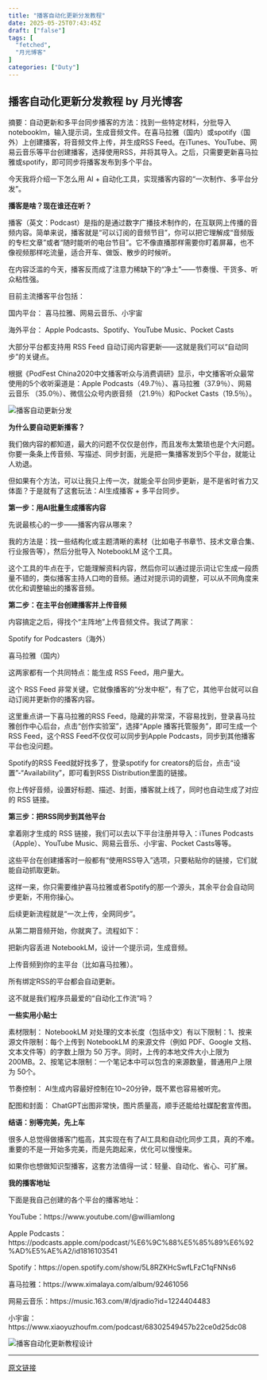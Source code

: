 ```yaml
---
title: "播客自动化更新分发教程"
date: 2025-05-25T07:43:45Z
draft: ["false"]
tags: [
  "fetched",
  "月光博客"
]
categories: ["Duty"]
---
```

播客自动化更新分发教程 by 月光博客
------
<div><p data-pm-slice="0 0 []"><span leaf="">摘要：自动更新和多平台同步播客的方法：找到一些特定材料，分批导入notebooklm，输入提示词，生成音频文件。在喜马拉雅（国内）或spotify（国外）上创建播客，将音频文件上传，并生成RSS Feed。在iTunes、YouTube、网易云音乐等平台创建播客，选择使用RSS，并将其导入。之后，只需要更新喜马拉雅或spotify，即可同步将播客发布到多个平台。</span></p><p><span leaf="">今天我将介绍一下怎么用 AI + 自动化工具，实现播客内容的“一次制作、多平台分发”。</span></p><p><strong><span leaf="">播客是啥？现在谁还在听？</span></strong></p><p><span leaf="">播客（英文：Podcast）是指的是通过数字广播技术制作的，在互联网上传播的音频内容。简单来说，播客就是“可以订阅的音频节目”，你可以把它理解成“音频版的专栏文章”或者“随时能听的电台节目”。它不像直播那样需要你盯着屏幕，也不像视频那样吃流量，适合开车、做饭、散步的时候听。</span></p><p><span leaf="">在内容泛滥的今天，播客反而成了注意力稀缺下的“净土”——节奏慢、干货多、听众粘性强。</span></p><p><span leaf="">目前主流播客平台包括：</span></p><p><span leaf="">国内平台： 喜马拉雅、网易云音乐、小宇宙</span></p><p><span leaf="">海外平台： Apple Podcasts、Spotify、YouTube Music、Pocket Casts</span></p><p><span leaf="">大部分平台都支持用 RSS Feed 自动订阅内容更新——这就是我们可以“自动同步”的关键点。</span></p><p><span leaf="">根据《PodFest China2020中文播客听众与消费调研》显示，中文播客听众最常使用的5个收听渠道是：Apple Podcasts（49.7％）、喜马拉雅（37.9％）、网易云音乐 （35.0％）、微信公众号内嵌音频 （21.9％）和Pocket Casts（19.5％）。</span></p><section nodeleaf=""><img alt="播客自动更新分发" data-imgfileid="503750830" data-src="https://mmbiz.qpic.cn/sz_mmbiz_jpg/EFslqW2FxBMyEFYj2pad35SPmicKg75KktbEQicTd17iaFW5M3mibuBAnOEYdcE7kMhnMZfBMdhv5Im9tN6TqZrazA/640?wx_fmt=jpeg&amp;from=appmsg" data-type="jpeg" src="https://mmbiz.qpic.cn/sz_mmbiz_jpg/EFslqW2FxBMyEFYj2pad35SPmicKg75KktbEQicTd17iaFW5M3mibuBAnOEYdcE7kMhnMZfBMdhv5Im9tN6TqZrazA/640?wx_fmt=jpeg&amp;from=appmsg"></section><p><strong><span leaf="">为什么要自动更新播客？</span></strong></p><p><span leaf="">我们做内容的都知道，最大的问题不仅仅是创作，而且发布太繁琐也是个大问题。你要一条条上传音频、写描述、同步封面，光是把一集播客发到5个平台，就能让人劝退。</span></p><p><span leaf="">但如果有个方法，可以让我只上传一次，就能全平台同步更新，是不是省时省力又体面？于是就有了这套玩法：AI生成播客 + 多平台同步。</span></p><p><strong><span leaf="">第一步：用AI批量生成播客内容</span></strong></p><p><span leaf="">先说最核心的一步——播客内容从哪来？</span></p><p><span leaf="">我的方法是：找一些结构化或主题清晰的素材（比如电子书章节、技术文章合集、行业报告等），然后分批导入 NotebookLM 这个工具。</span></p><p><span leaf="">这个工具的牛点在于，它能理解资料内容，然后你可以通过提示词让它生成一段质量不错的，类似播客主持人口吻的音频。通过对提示词的调整，可以从不同角度来优化和调整输出的播客音频。</span></p><p><strong><span leaf="">第二步：在主平台创建播客并上传音频</span></strong></p><p><span leaf="">内容搞定之后，得找个“主阵地”上传音频文件。我试了两家：</span></p><p><span leaf="">Spotify for Podcasters（海外）</span></p><p><span leaf="">喜马拉雅（国内）</span></p><p><span leaf="">这两家都有一个共同特点：能生成 RSS Feed，用户量大。</span></p><p><span leaf="">这个 RSS Feed 非常关键，它就像播客的“分发中枢”，有了它，其他平台就可以自动订阅并更新你的播客内容。</span></p><p><span leaf="">这里重点讲一下喜马拉雅的RSS Feed，隐藏的非常深，不容易找到，登录喜马拉雅创作中心后台，点击“创作实验室”，选择“Apple 播客托管服务”，即可生成一个RSS Feed，这个RSS Feed不仅仅可以同步到Apple Podcasts，同步到其他播客平台也没问题。</span></p><p><span leaf="">Spotify的RSS Feed就好找多了，登录spotify for creators的后台，点击“设置”-“Availability”，即可看到RSS Distribution里面的链接。</span></p><p><span leaf="">你上传好音频，设置好标题、描述、封面，播客就上线了，同时也自动生成了对应的 RSS 链接。</span></p><p><strong><span leaf="">第三步：把RSS同步到其他平台</span></strong></p><p><span leaf="">拿着刚才生成的 RSS 链接，我们可以去以下平台注册并导入：iTunes Podcasts（Apple）、YouTube Music、网易云音乐、小宇宙、Pocket Casts等等。</span></p><p><span leaf="">这些平台在创建播客时一般都有“使用RSS导入”选项，只要粘贴你的链接，它们就能自动抓取更新。</span></p><p><span leaf="">这样一来，你只需要维护喜马拉雅或者Spotify的那一个源头，其余平台会自动同步更新，不用你操心。</span></p><p><span leaf="">后续更新流程就是“一次上传，全网同步”。</span></p><p><span leaf="">从第二期音频开始，你就爽了。流程如下：</span></p><p><span leaf="">把新内容丢进 NotebookLM，设计一个提示词，生成音频。</span></p><p><span leaf="">上传音频到你的主平台（比如喜马拉雅）。</span></p><p><span leaf="">所有绑定RSS的平台都会自动更新。</span></p><p><span leaf="">这不就是我们程序员最爱的“自动化工作流”吗？</span></p><p><strong><span leaf="">一些实用小贴士</span></strong></p><p><span leaf="">素材限制： NotebookLM 对处理的文本长度（包括中文）有以下限制：1、按来源文件限制：每个上传到 NotebookLM 的来源文件（例如 PDF、Google 文档、文本文件等）的字数上限为 50 万字。同时，上传的本地文件大小上限为 200MB。2、按笔记本限制：一个笔记本中可以包含的来源数量，普通用户上限为 50个。</span></p><p><span leaf="">节奏控制： AI生成内容最好控制在10~20分钟，既不累也容易被听完。</span></p><p><span leaf="">配图和封面： ChatGPT出图非常快，图片质量高，顺手还能给社媒配套宣传图。</span></p><p><strong><span leaf="">结语：别等完美，先上车</span></strong></p><p><span leaf="">很多人总觉得做播客门槛高，其实现在有了AI工具和自动化同步工具，真的不难。重要的不是一开始多完美，而是先跑起来，优化可以慢慢来。</span></p><p><span leaf="">如果你也想做知识型播客，这套方法值得一试：轻量、自动化、省心、可扩展。</span></p><p><strong><span leaf="">我的播客地址</span></strong></p><p><span leaf="">下面是我自己创建的各个平台的播客地址：</span></p><p><span leaf="">YouTube：https://www.youtube.com/@williamlong</span></p><p><span leaf="">Apple Podcasts：https://podcasts.apple.com/podcast/%E6%9C%88%E5%85%89%E6%92%AD%E5%AE%A2/id1816103541</span></p><p><span leaf="">Spotify：https://open.spotify.com/show/5L8RZKHcSwfLFzC1qFNNs6</span></p><p><span leaf="">喜马拉雅：https://www.ximalaya.com/album/92461056</span></p><p><span leaf="">网易云音乐：https://music.163.com/#/djradio?id=1224404483</span></p><p><span leaf="">小宇宙：https://www.xiaoyuzhoufm.com/podcast/68302549457b22ce0d25dc08</span></p><section><span leaf=""><img alt="播客自动化更新教程设计" data-imgfileid="503750832" data-src="https://mmbiz.qpic.cn/sz_mmbiz_png/EFslqW2FxBMyEFYj2pad35SPmicKg75KkgKjSoo4icYYZNibURpQgicU83c8Y9Ame0KicEHnJ1GMziaXYMHYYvyZd4kw/640?wx_fmt=png&amp;from=appmsg" data-type="png" src="https://mmbiz.qpic.cn/sz_mmbiz_png/EFslqW2FxBMyEFYj2pad35SPmicKg75KkgKjSoo4icYYZNibURpQgicU83c8Y9Ame0KicEHnJ1GMziaXYMHYYvyZd4kw/640?wx_fmt=png&amp;from=appmsg"></span></section><p><mp-style-type data-value="3"></mp-style-type></p></div>  
<hr>
<a href="https://mp.weixin.qq.com/s/OuO5-gucm1mPiBPPzoK3hA",target="_blank" rel="noopener noreferrer">原文链接</a>
